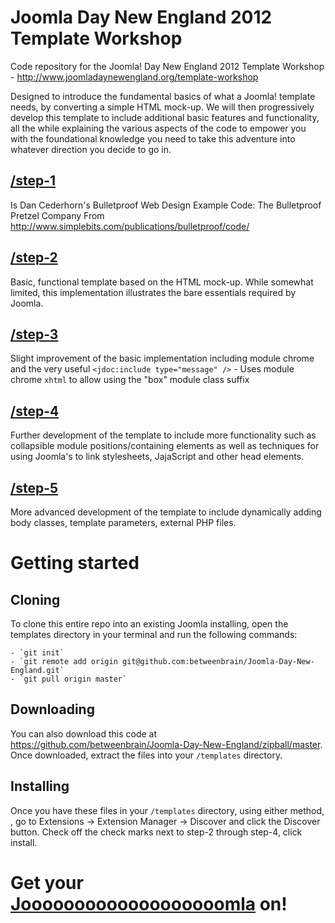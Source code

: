 # Joomla Day New England 2012 Template Workshop
Code repository for the Joomla! Day New England 2012 Template Workshop - http://www.joomladaynewengland.org/template-workshop

Designed to introduce the fundamental basics of what a Joomla! template needs, by converting a simple HTML mock-up. We will then progressively develop this template to include additional basic features and functionality, all the while explaining the various aspects of the code to empower you with the foundational knowledge you need to take this adventure into whatever direction you decide to go in.

## <a href="https://github.com/betweenbrain/Joomla-Day-New-England/tree/master/step-1">/step-1</a>
Is Dan Cederhorn's Bulletproof Web Design Example Code: The Bulletproof Pretzel Company
From http://www.simplebits.com/publications/bulletproof/code/

## <a href="https://github.com/betweenbrain/Joomla-Day-New-England/tree/master/step-2">/step-2</a>
Basic, functional template based on the HTML mock-up. While somewhat limited, this implementation illustrates the bare essentials required by Joomla.

## <a href="https://github.com/betweenbrain/Joomla-Day-New-England/tree/master/step-3">/step-3</a>
Slight improvement of the basic implementation including module chrome and the very useful `<jdoc:include type="message" />`
	- Uses module chrome `xhtml` to allow using the "box" module class suffix

## <a href="https://github.com/betweenbrain/Joomla-Day-New-England/tree/master/step-4">/step-4</a>
Further development of the template to include more functionality such as collapsible module positions/containing elements as well as techniques for using Joomla's to link stylesheets, JajaScript and other head elements.

## <a href="https://github.com/betweenbrain/Joomla-Day-New-England/tree/master/step-5">/step-5</a>
More advanced development of the template to include dynamically adding body classes, template parameters, external PHP files.

# Getting started

## Cloning
To clone this entire repo into an existing Joomla installing, open the templates directory in your terminal and run the following commands:

	- `git init`
	- `git remote add origin git@github.com:betweenbrain/Joomla-Day-New-England.git`
	- `git pull origin master`

## Downloading
You can also download this code at <a href="https://github.com/betweenbrain/Joomla-Day-New-England/zipball/master">https://github.com/betweenbrain/Joomla-Day-New-England/zipball/master</a>. Once downloaded, extract the files into your `/templates` directory.

## Installing
Once you have these files in your `/templates` directory, using either method, , go to Extensions -> Extension Manager -> Discover and click the Discover button. Check off the check marks next to step-2 through step-4, click install.

# Get your <a href="http://www.joomladaynewengland.org/images/homeslides/header-graphic.jpg">Jooooooooooooooooooomla</a> on!

